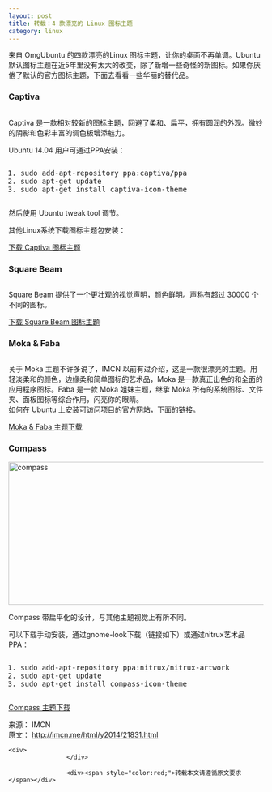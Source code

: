 ```yaml
---
layout: post
title: 转载：4 款漂亮的 Linux 图标主题
category: linux
---
```



<td id="article_content"><p>来自 OmgUbuntu 的四款漂亮的Linux 图标主题，让你的桌面不再单调。Ubuntu 默认图标主题在近5年里没有太大的改变，除了新增一些奇怪的新图标。如果你厌倦了默认的官方图标主题，下面去看看一些华丽的替代品。</p>
<h3>Captiva</h3>
<p><img src="http://img.linux.net.cn/data/attachment/album/201409/07/161059cyyp8zdvxs5msrlv.jpg" alt=""></p>
<p>Captiva 是一款相对较新的图标主题，回避了柔和、扁平，拥有圆润的外观。微妙的阴影和色彩丰富的调色板增添魅力。</p>
<p>Ubuntu 14.04 用户可通过PPA安装：</p>
<pre class="prettyprint linenums prettyprinted" style=""><ol class="linenums"><li class="L0"><span class="pln">sudo add</span><span class="pun">-</span><span class="pln">apt</span><span class="pun">-</span><span class="pln">repository ppa</span><span class="pun">:</span><span class="pln">captiva</span><span class="pun">/</span><span class="pln">ppa</span></li><li class="L1"><span class="pln">sudo apt</span><span class="pun">-</span><span class="kwd">get</span><span class="pln"> update</span></li><li class="L2"><span class="pln">sudo apt</span><span class="pun">-</span><span class="kwd">get</span><span class="pln"> install captiva</span><span class="pun">-</span><span class="pln">icon</span><span class="pun">-</span><span class="pln">theme</span></li></ol></pre>
<p>然后使用 Ubuntu tweak tool 调节。</p>
<p>其他Linux系统下载图标主题包安装：</p>
<p><a href="http://bokehlicia.deviantart.com/art/Captiva-Icon-Theme-479302805" target="_blank">下载 Captiva 图标主题</a></p>
<h3>Square Beam</h3>
<p><img src="http://img.linux.net.cn/data/attachment/album/201409/07/161119opg5l9sgp3pj4isg.jpg" alt=""></p>
<p>Square Beam 提供了一个更壮观的视觉声明，颜色鲜明。声称有超过 30000 个不同的图标。</p>
<p><a href="http://gnome-look.org/content/show.php/Square-Beam?content=165094" target="_blank">下载 Square Beam 图标主题</a></p>
<h3>Moka &amp; Faba</h3>
<p><img src="http://img.linux.net.cn/data/attachment/album/201409/07/161224b3j3hl3hs93h0sis.jpg" alt=""></p>
<p>关于 Moka 主题不许多说了，IMCN 以前有过介绍，这是一款很漂亮的主题。用轻淡柔和的颜色，边缘柔和简单图标的艺术品，Moka 是一款真正出色的和全面的应用程序图标。Faba 是一款 Moka 姐妹主题，继承 Moka 所有的系统图标、文件夹、面板图标等综合作用，闪亮你的眼睛。<br>如何在 Ubuntu 上安装可访问项目的官方网站，下面的链接。</p>
<p><a href="http://mokaproject.com/moka-icon-theme/download/ubuntu/" target="_blank">Moka &amp; Faba 主题下载</a></p>
<h3>Compass</h3>
<p><a href="http://imcn.me/wp-content/uploads/2014/09/compass.jpg"><img class="aligncenter size-medium wp-image-21835" src="http://imcn.me/wp-content/uploads/2014/09/compass-570x282.jpg" alt="compass" width="570" height="282"></a></p>
<p>Compass 带扁平化的设计，与其他主题视觉上有所不同。</p>
<p>可以下载手动安装，通过gnome-look下载（链接如下）或通过nitrux艺术品PPA：</p>
<pre class="prettyprint linenums prettyprinted" style=""><ol class="linenums"><li class="L0"><span class="pln">sudo add</span><span class="pun">-</span><span class="pln">apt</span><span class="pun">-</span><span class="pln">repository ppa</span><span class="pun">:</span><span class="pln">nitrux</span><span class="pun">/</span><span class="pln">nitrux</span><span class="pun">-</span><span class="pln">artwork</span></li><li class="L1"><span class="pln">sudo apt</span><span class="pun">-</span><span class="kwd">get</span><span class="pln"> update</span></li><li class="L2"><span class="pln">sudo apt</span><span class="pun">-</span><span class="kwd">get</span><span class="pln"> install compass</span><span class="pun">-</span><span class="pln">icon</span><span class="pun">-</span><span class="pln">theme</span></li></ol></pre>
<p><a href="http://gnome-look.org/content/show.php/Compass?content=160629" target="_blank">Compass 主题下载</a></p>
  				
<div class="copyright">
    <div>来源： IMCN</div>    <div>
    	原文： <a href="http://imcn.me/html/y2014/21831.html" target="_blank">http://imcn.me/html/y2014/21831.html</a>&nbsp;&nbsp;&nbsp;&nbsp;    	    </div>
    
    <div>
    	    	    </div>

                	<div><span style="color:red;">转载本文请遵循原文要求</span></div>
</div>
</td>